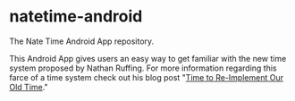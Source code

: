 # natetime-android
The Nate Time Android App repository.

This Android App gives users an easy way to get familiar with the new time system proposed by Nathan Ruffing. For more information regarding this farce of a time system check out his blog post "[Time to Re-Implement Our Old Time](https://nathanruffing.com/time-to-implement-an-old-time/)." 
